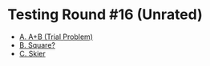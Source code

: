 # Testing Round #16 (Unrated)

- [A. A+B (Trial Problem)](https://github.com/wingkwong/codeforces/blob/master/contests/1351/A.cpp)
- [B. Square?](https://github.com/wingkwong/codeforces/blob/master/contests/1351/B.cpp)
- [C. Skier](https://github.com/wingkwong/codeforces/blob/master/contests/1351/C.cpp)